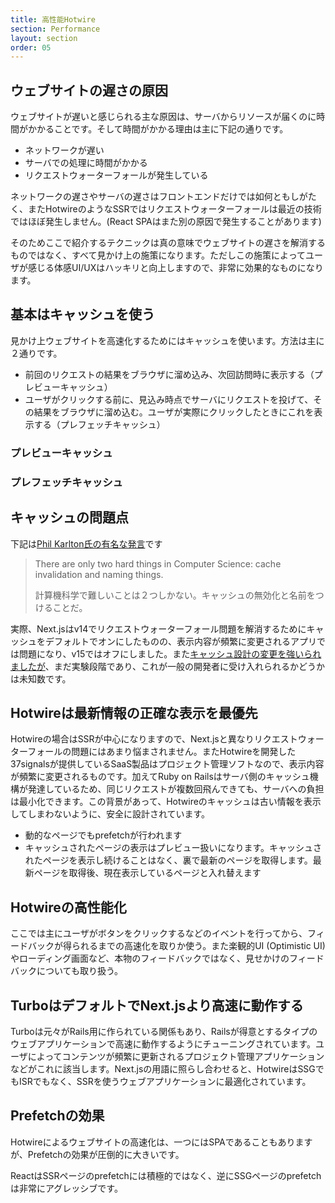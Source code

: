 ```yaml
---
title: 高性能Hotwire
section: Performance
layout: section
order: 05
---
```


## ウェブサイトの遅さの原因

ウェブサイトが遅いと感じられる主な原因は、サーバからリソースが届くのに時間がかかることです。そして時間がかかる理由は主に下記の通りです。

* ネットワークが遅い
* サーバでの処理に時間がかかる
* リクエストウォーターフォールが発生している

ネットワークの遅さやサーバの遅さはフロントエンドだけでは如何ともしがたく、またHotwireのようなSSRではリクエストウォーターフォールは最近の技術ではほぼ発生しません。(React SPAはまた別の原因で発生することがあります)

そのためここで紹介するテクニックは真の意味でウェブサイトの遅さを解消するものではなく、すべて見かけ上の施策になります。ただしこの施策によってユーザが感じる体感UI/UXはハッキリと向上しますので、非常に効果的なものになります。

## 基本はキャッシュを使う

見かけ上ウェブサイトを高速化するためにはキャッシュを使います。方法は主に２通りです。

* 前回のリクエストの結果をブラウザに溜め込み、次回訪問時に表示する（プレビューキャッシュ）
* ユーザがクリックする前に、見込み時点でサーバにリクエストを投げて、その結果をブラウザに溜め込む。ユーザが実際にクリックしたときにこれを表示する（プレフェッチキャッシュ）

### プレビューキャッシュ

### プレフェッチキャッシュ

## キャッシュの問題点

下記は[Phil Karlton氏の有名な発言](https://martinfowler.com/bliki/TwoHardThings.html)です

> There are only two hard things in Computer Science: cache invalidation and naming things.
>
> 計算機科学で難しいことは２つしかない。キャッシュの無効化と名前をつけることだ。

実際、Next.jsはv14でリクエストウォーターフォール問題を解消するためにキャッシュをデフォルトでオンにしたものの、表示内容が頻繁に変更されるアプリでは問題になり、v15ではオフにしました。また[キャッシュ設計の変更を強いられましたが](https://nextjs.org/blog/our-journey-with-caching)、まだ実験段階であり、これが一般の開発者に受け入れられるかどうかは未知数です。

## Hotwireは最新情報の正確な表示を最優先

Hotwireの場合はSSRが中心になりますので、Next.jsと異なりリクエストウォーターフォールの問題にはあまり悩まされません。またHotwireを開発した37signalsが提供しているSaaS製品はプロジェクト管理ソフトなので、表示内容が頻繁に変更されるものです。加えてRuby on Railsはサーバ側のキャッシュ機構が発達しているため、同じリクエストが複数回飛んできても、サーバへの負担は最小化できます。この背景があって、Hotwireのキャッシュは古い情報を表示してしまわないように、安全に設計されています。

* 動的なページでもprefetchが行われます
* キャッシュされたページの表示はプレビュー扱いになります。キャッシュされたページを表示し続けることはなく、裏で最新のページを取得します。最新ページを取得後、現在表示しているページと入れ替えます

## Hotwireの高性能化 

ここでは主にユーザがボタンをクリックするなどのイベントを行ってから、フィードバックが得られるまでの高速化を取りか使う。また楽観的UI (Optimistic UI)やローディング画面など、本物のフィードバックではなく、見せかけのフィードバックについても取り扱う。

## TurboはデフォルトでNext.jsより高速に動作する

Turboは元々がRails用に作られている関係もあり、Railsが得意とするタイプのウェブアプリケーションで高速に動作するようにチューニングされています。ユーザによってコンテンツが頻繁に更新されるプロジェクト管理アプリケーションなどがこれに該当します。Next.jsの用語に照らし合わせると、HotwireはSSGでもISRでもなく、SSRを使うウェブアプリケーションに最適化されています。

## Prefetchの効果

Hotwireによるウェブサイトの高速化は、一つにはSPAであることもありますが、Prefetchの効果が圧倒的に大きいです。

ReactはSSRページのprefetchには積極的ではなく、逆にSSGページのprefetchは非常にアグレッシブです。
